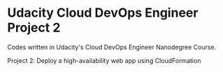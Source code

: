# Udacity Cloud DevOps Engineer Project 2

Codes written in Udacity's Cloud DevOps Engineer Nanodegree Course.  

Project 2: Deploy a high-availability web app using CloudFormation
